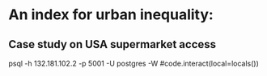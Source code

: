 # An index for urban inequality:
## Case study on USA supermarket access


psql -h 132.181.102.2 -p 5001 -U postgres -W
#code.interact(local=locals())
